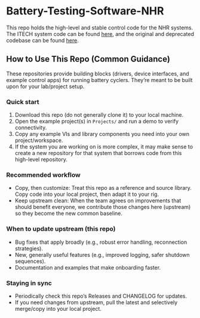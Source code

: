 # Battery-Testing-Software-NHR
This repo holds the high-level and stable control code for the NHR systems. The ITECH system code can be found [here](https://github.com/ARTS-Laboratory/Battery-Testing-Software-ITECH), and the original and deprecated codebase can be found [here](https://github.com/ARTS-Laboratory/Battery-Testing-Software).

## How to Use This Repo (Common Guidance)
These repositories provide building blocks (drivers, device interfaces, and example control apps) for running battery cyclers. They’re meant to be built upon for your lab/project setup.

### Quick start
1. Download this repo (do not generally clone it) to your local machine.
2. Open the example project(s) in `Projects/` and run a demo to verify connectivity.
3. Copy any example VIs and library components you need into your own project/workspace.
4. If the system you are working on is more complex, it may make sense to create a new repository for that system that borrows code from this high-level repository. 

### Recommended workflow
- Copy, then customize: Treat this repo as a reference and source library. Copy code into your local project, then adapt it to your rig.
- Keep upstream clean: When the team agrees on improvements that should benefit everyone, we contribute those changes here (upstream) so they become the new common baseline.

### When to update upstream (this repo)
- Bug fixes that apply broadly (e.g., robust error handling, reconnection strategies).
- New, generally useful features (e.g., improved logging, safer shutdown sequences).
- Documentation and examples that make onboarding faster.



### Staying in sync
- Periodically check this repo’s Releases and CHANGELOG for updates.
- If you need changes from upstream, pull the latest and selectively merge/copy into your local project.
